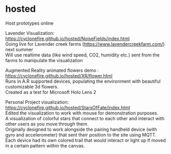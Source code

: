 # hosted
Host prototypes online

Lavender Visualization: https://cyclonefire.github.io/hosted/NoiseFields/index.html  
    Going live for Lavender creek farms (https://www.lavendercreekfarm.com/) next summer  
    Will use realtime data (like wind speed, CO2, humidity etc.) sent from the farms to manipulate the visualization
    
Augmented Reality animated flowers demo : https://cyclonefire.github.io/hosted/XR/flower.html  
    Runs in A.R supported devices, populating the environment with beautiful customizable 3d flowers.   
    Created as a test for Microsoft Holo Lens 2     

Personal Project visualization: https://cyclonefire.github.io/hosted/StarsOfFate/index.html  
    Edited the visualization to work with mouse for demonstration purposes.   
    A visualization of colorful stars that connect to each other and interact with other users as you move through them.  
    Originally designed to work alongside the pairing handheld device (with gyro and accelerometer) that sent their position to the site using MQTT.  
    Each device had its own colored trail that would interact or light up if moved in a certain pattern within the canvas.  
    
